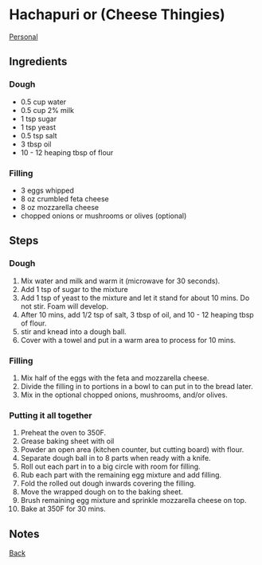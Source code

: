 # Hachapuri or (Cheese Thingies)
[Personal](../../readme.md)

## Ingredients

### Dough
- 0.5 cup water
- 0.5 cup 2% milk
- 1 tsp sugar
- 1 tsp yeast
- 0.5 tsp salt
- 3 tbsp oil
- 10 - 12 heaping tbsp of flour
  
### Filling
- 3 eggs whipped
- 8 oz crumbled feta cheese
- 8 oz mozzarella cheese
- chopped onions or mushrooms or olives (optional)

## Steps

### Dough
1. Mix water and milk and warm it (microwave for 30 seconds).
2. Add 1 tsp of sugar to the mixture
3. Add 1 tsp of yeast to the mixture and let it stand for about 10 mins. Do not stir. Foam will develop.
4. After 10 mins, add 1/2 tsp of salt, 3 tbsp of oil, and 10 - 12 heaping tbsp of flour.
5. stir and knead into a dough ball.
6. Cover with a towel and put in a warm area to process for 10 mins.

### Filling
1. Mix half of the eggs with the feta and mozzarella cheese.
2. Divide the filling in to portions in a bowl to can put in to the bread later.
3. Mix in the optional chopped onions, mushrooms, and/or olives.
   
### Putting it all together
1. Preheat the oven to 350F.
2. Grease baking sheet with oil
3. Powder an open area (kitchen counter, but cutting board) with flour.
4. Separate dough ball in to 8 parts when ready with a knife.
5. Roll out each part in to a big circle with room for filling.
6. Rub each part with the remaining egg mixture and add filling.
7. Fold the rolled out dough inwards covering the filling.
8. Move the wrapped dough on to the baking sheet.
9. Brush remaining egg mixture and sprinkle mozzarella cheese on top.
10. Bake at 350F for 30 mins.

## Notes

[Back](../readme.md)